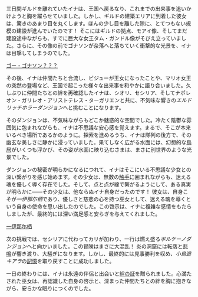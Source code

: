 <!-- title: ニノイナ -->
<!-- status: 生存 -->

三日間ギルドを離れていたイナは、王国へ戻るなり、これまでの出来事を追いかけようと胸を躍らせていました。しかし、ギルドの建築エリアに到着した彼女は、驚きのあまり目を丸くします。ほんの少し目を離した隙に、とてつもない規模の建設が進んでいたのです！ そこにはギルドの拠点、モアイ像、そしてまだ建設途中ながらも、すでに巨大な女王タム・ガンドル像がそびえ立っていました。さらに、その像の前でゴナソンが奈落へと落ちていく衝撃的な光景を、イナは目撃してしまうのでした。

[ゴー・ゴナソン？？？](#embed:https://www.youtube.com/live/KE-Qhw2T1CY?t=673)

その後、イナは仲間たちと合流し、ビジューが王女になったことや、マリオ女王の突然の登場など、王国で起こった様々な出来事を和やかに語り合いました。久しぶりに仲間たちとの絆を再確認したイナは、シオリ、セシリア、そしてナポレオン・ガリレオ・アリストテレス・ターガリエンと共に、不気味な響きの*エルドリッチホラーダンジョン*へと挑むことになります。

そのダンジョンは、不気味ながらもどこか魅惑的な空間でした。冷たく陰鬱な雰囲気に包まれながらも、イナは不思議な安心感を覚えます。まるで、そこが本来いるべき場所であるかのように。探索を進めるうち、イナは隊列の後方で、その幽玄な美しさに静かに浸っていました。果てしなく広がる水面には、幻想的な[鳥居](https://www.youtube.com/live/KE-Qhw2T1CY?feature=shared&t=2837)がいくつも浮かび、その姿が水面に映り込むさまは、まさに別世界のような光景でした。

ダンジョンの秘密が明らかになるにつれて、イナはそこにいる不思議な少女との深い繋がりを感じ始めます。その少女は、無数の[触手](https://www.youtube.com/live/KE-Qhw2T1CY?feature=shared&t=2848)に囲まれながらも、迷える魂を優しく導く存在でした。そして、点と点が線で繋がるようにして、ある真実が明らかに——その少女は、他ならぬイナ自身だったのです！ 彼女は、自身こそが*一伊那尓栖*であり、優しさと慈悲の心を持つ巫女として、迷える魂を導くという自身の使命を思い出したのでした。この啓示は、イナに複雑な感情をもたらしましたが、最終的には深い満足感と安らぎを与えてくれました。

[一伊那尓栖](#embed:https://www.youtube.com/live/KE-Qhw2T1CY?t=4575)

次の挑戦では、セシリアに代わってカリが加わり、一行は燃え盛る*ボルケーノダンジョン*へと向かいました。この冒険はまさに大混乱！ 炎の洞窟には転落と[悲鳴](https://www.youtube.com/live/KE-Qhw2T1CY?feature=shared&t=6431)が響き渡り、大騒ぎになります。しかし、最終的には見事勝利を収め、*小鳥遊キアラ*の[記憶](https://www.youtube.com/live/KE-Qhw2T1CY?feature=shared&t=9581)を取り戻すことに成功しました。

一日の終わりには、イナは永遠の伴侶と出会いと[絆の証](https://www.youtube.com/live/KE-Qhw2T1CY?feature=shared&t=9858)を贈られました。心満たされた巫女は、再認識した自身の啓示と、深まった仲間たちとの絆を胸に抱きながら、安らかな眠りにつくのでした。
